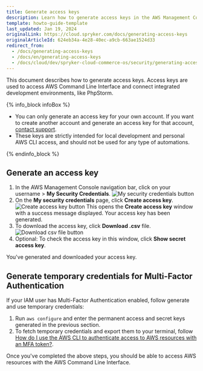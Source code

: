 ```yaml
---
title: Generate access keys
description: Learn how to generate access keys in the AWS Management Console for Spryker Cloud Commerce OS, enabling AWS CLI access and development environment integration.
template: howto-guide-template
last_updated: Jan 19, 2024
originalLink: https://cloud.spryker.com/docs/generating-access-keys
originalArticleId: 624eb34a-4e28-40ec-a9cb-663ae1524d33
redirect_from:
  - /docs/generating-access-keys
  - /docs/en/generating-access-keys
  - /docs/cloud/dev/spryker-cloud-commerce-os/security/generating-access-keys.html
---
```


This document describes how to generate access keys. Access keys are used to access AWS Command Line Interface and connect integrated development environments, like PhpStorm.

{% info_block infoBox %}

- You can only generate an access key for your own account. If you want to create another account and generate an access key for that account, [contact support](https://support.spryker.com).
- These keys are strictly intended for local development and personal AWS CLI access, and should not be used for any type of automations.

{% endinfo_block %}

## Generate an access key

1. In the AWS Management Console navigation bar, click on your username > **My Security Credentials**.
![My security credentials button](https://spryker.s3.eu-central-1.amazonaws.com/cloud-docs/Spryker+Cloud/Security/Generating+access+keys/my-security-credentials-button.png)
2. On the **My security credentials** page, click **Create access key**.
![Create access key button](https://spryker.s3.eu-central-1.amazonaws.com/cloud-docs/Spryker+Cloud/Security/Generating+access+keys/create-access-key-button.png)
    This opens the **Create access key** window with a success message displayed. Your access key has been generated.
3. To download the access key, click **Download .csv** file.
![Download csv file button](https://spryker.s3.eu-central-1.amazonaws.com/cloud-docs/Spryker+Cloud/Security/Generating+access+keys/download-csv-button-file-button.png)
4. Optional: To check the access key in this window, click **Show secret access key**.

You've generated and downloaded your access key.

## Generate temporary credentials for Multi-Factor Authentication

If your IAM user has Multi-Factor Authentication enabled, follow generate and use temporary credentials:

1. Run `aws configure` and enter the permanent access and secret keys generated in the previous section.
2. To fetch temporary credentials and export them to your terminal, follow [How do I use the AWS CLI to authenticate access to AWS resources with an MFA token?](https://repost.aws/knowledge-center/authenticate-mfa-cli).

Once you've completed the above steps, you should be able to access AWS resources with the AWS Command Line Interface.
